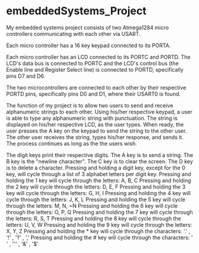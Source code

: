 # embeddedSystems_Project
My embedded systems project consists of two Atmega1284 micro controllers communicating with each other via USART.

Each micro controller has a 16 key keypad connected to its PORTA.

Each micro controller has an LCD connected to its PORTC and PORTD. The LCD's data bus is connected to PORTC and the LCD's control bus (the Enable line and Register Select line) is connected to PORTD, specifically pins D7 and D6.

The two microcontrollers are connected to each other by their respective PORTD pins, specifically pins D0 and D1, where their USART0 is found.

The function of my project is to allow two users to send and receive alphanumeric strings to each other. Using his/her respective keypad, a user is able to type any alphanumeric string with punctuation. The string is displayed on his/her respective LCD, as the user types. When ready, the user presses the A key on the keypad to send the string to the other user. The other user receives the string, types his/her response, and sends it. The process continues as long as the the users wish.

The digit keys print their respective digits.
The A key is to send a string.
The B key is the "newline character".
The C key is to clear the screen.
The D key is to delete a character.
Pressing and holding a digit key, except for the 0 key, will cycle through a list of 3 alphabet letters per digit key.
Pressing and holding the 1 key will cycle through the letters: A, B, C
Pressing and holding the 2 key will cycle through the letters: D, E, F
Pressing and holding the 3 key will cycle through the letters: G, H, I
Pressing and holding the 4 key will cycle through the letters: J, K, L
Pressing and holding the 5 key will cycle through the letters: M, N, ~N
Pressing and holding the 6 key will cycle through the letters: O, P, Q
Pressing and holding the 7 key will cycle through the letters: R, S, T
Pressing and holding the 8 key will cycle through the letters: U, V, W
Pressing and holding the 9 key will cycle through the letters: X, Y, Z
Pressing and holding the * key will cycle through the characters: '.' , '!' , '?' , ','
Pressing and holding the # key will cycle through the characters: ' ' , '\'' , '&' , '$'
